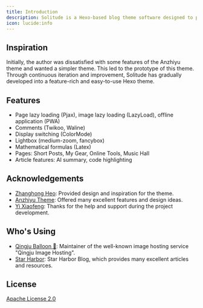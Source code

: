 ```yaml
---
title: Introduction
description: Solitude is a Hexo-based blog theme software designed to provide developers and writers with a minimalist and elegant blogging solution.
icon: lucide:info
---
```


## Inspiration

Initially, the author was dissatisfied with some features of the Anzhiyu theme and wanted a simpler theme. This led to the prototype of this theme. Through continuous iteration and improvement, Solitude has gradually developed into a feature-rich and easy-to-use Hexo theme.

## Features

- Page lazy loading (Pjax), image lazy loading (LazyLoad), offline application (PWA)
- Comments (Twikoo, Waline)
- Display switching (ColorMode)
- Lightbox (medium-zoom, fancybox)
- Mathematical formulas (Latex)
- Pages: Short Posts, My Gear, Online Tools, Music Hall
- Article features: AI summary, code highlighting

## Acknowledgements

- [Zhanghong Heo](https://github.com/zhheo): Provided design and inspiration for the theme.
- [Anzhiyu Theme](https://github.com/anzhiyu-c/hexo-theme-anzhiyu): Offered many excellent features and design ideas.
- [Yi Xiaofeng](https://github.com/yife68): Thanks for the help and support during the project development.

## Who's Using

- [Qingju Balloon 🎈](https://blog.qjqq.cn/): Maintainer of the well-known image hosting service "Qingju Image Hosting".
- [Star Harbor](https://blog.starsharbor.com/): Star Harbor Blog, which provides many excellent articles and resources.

## License

[Apache License 2.0](https://github.com/everfu/hexo-theme-solitude/blob/main/LICENSE)
